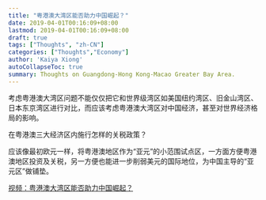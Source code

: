 ```yaml
---
title: "粤港澳大湾区能否助力中国崛起？"
date: 2019-04-01T00:16:09+08:00
lastmod: 2019-04-01T00:16:09+08:00
draft: true
tags: ["Thoughts", "zh-CN"]
categories: ["Thoughts","Economy"]
author: 'Kaiya Xiong'
autoCollapseToc: true
summary: Thoughts on Guangdong-Hong Kong-Macao Greater Bay Area.
---
```


考虑粤港澳大湾区问题不能仅仅把它和世界级湾区如美国纽约湾区、旧金山湾区、日本东京湾区进行对比，而应该考虑粤港澳大湾区对中国经济，甚至对世界经济格局的影响。

在粤港澳三大经济区内施行怎样的关税政策？

应该像最初欧元一样，将粤港澳地区作为“亚元”的小范围试点区，一方面方便粤港澳地区投资及关税，另一方便也能进一步削弱美元的国际地位，为中国主导的“亚元区”做铺垫。

[视频：粤港澳大湾区能否助力中国崛起？](https://www.youtube.com/watch?v=eBtkHaLxygk&t=3332s)